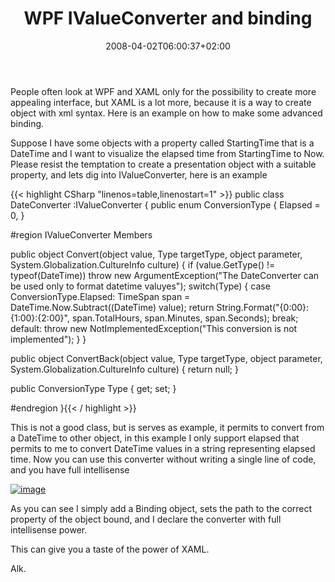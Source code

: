 ﻿---
title: "WPF IValueConverter and binding"
description: ""
date: 2008-04-02T06:00:37+02:00
draft: false
tags: [WPF]
categories: [WPF]
---
People often look at WPF and XAML only for the possibility to create more appealing interface, but XAML is a lot more, because it is a way to create object with xml syntax. Here is an example on how to make some advanced binding.

Suppose I have some objects with a property called StartingTime that is a DateTime and I want to visualize the elapsed time from StartingTime to Now. Please resist the temptation to create a presentation object with a suitable property, and lets dig into IValueConverter, here is an example

{{< highlight CSharp "linenos=table,linenostart=1" >}}
public  class DateConverter :IValueConverter {
  public enum ConversionType {
     Elapsed = 0,
  }

  #region IValueConverter Members

   public object Convert(object value, Type targetType, object parameter, System.Globalization.CultureInfo culture) {
      if (value.GetType() != typeof(DateTime)) throw new ArgumentException("The DateConverter can be used only to format datetime valuyes");
     switch(Type) {
        case ConversionType.Elapsed:
           TimeSpan span = DateTime.Now.Subtract((DateTime) value);
           return String.Format("{0:00}:{1:00}:{2:00}", span.TotalHours, span.Minutes, span.Seconds);
           break;
        default:
           throw new NotImplementedException("This conversion is not implemented");
     }
   }

   public object ConvertBack(object value, Type targetType, object parameter, System.Globalization.CultureInfo culture) {
      return null;
   }

   public ConversionType Type { get; set; }

   #endregion
}{{< / highlight >}}

<!-- Code inserted with Steve Dunn's Windows Live Writer Code Formatter Plugin.  http://dunnhq.com -->

This is not a good class, but is serves as example, it permits to convert from a DateTime to other object, in this example I only support elapsed that permits to me to convert DateTime values in a string representing elapsed time. Now you can use this converter without writing a single line of code, and you have full intellisense

[![image](https://www.codewrecks.com/blog/wp-content/uploads/2008/04/image-thumb.png)](https://www.codewrecks.com/blog/wp-content/uploads/2008/04/image.png)

As you can see I simply add a Binding object, sets the path to the correct property of the object bound, and I declare the converter with full intellisense power.

This can give you a taste of the power of XAML.

Alk.
